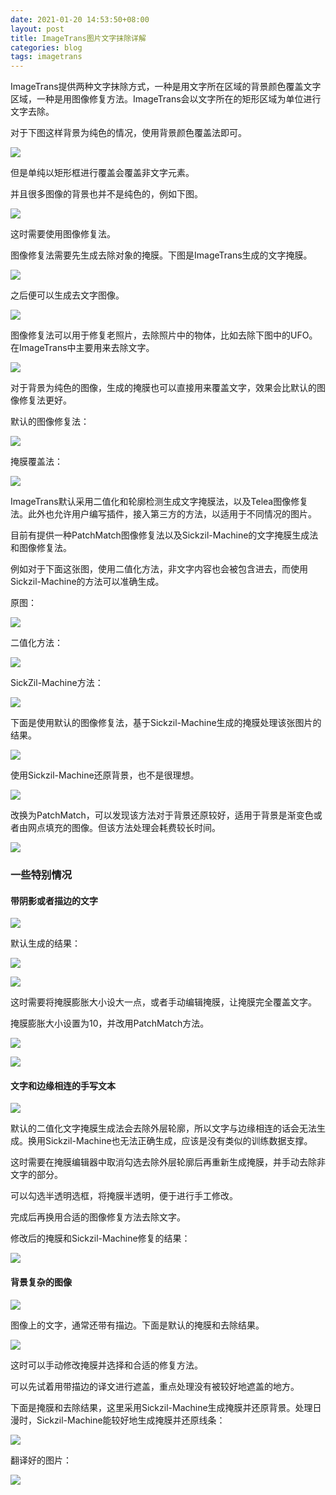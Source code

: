 ```yaml
---
date: 2021-01-20 14:53:50+08:00
layout: post
title: ImageTrans图片文字抹除详解
categories: blog
tags: imagetrans
---
```


ImageTrans提供两种文字抹除方式，一种是用文字所在区域的背景颜色覆盖文字区域，一种是用图像修复方法。ImageTrans会以文字所在的矩形区域为单位进行文字去除。

对于下图这样背景为纯色的情况，使用背景颜色覆盖法即可。

![](/album/imagetrans-text-removal/different_colors.jpg)

但是单纯以矩形框进行覆盖会覆盖非文字元素。

并且很多图像的背景也并不是纯色的，例如下图。

![](/album/imagetrans-text-removal/scrooge.jpg)

这时需要使用图像修复法。

图像修复法需要先生成去除对象的掩膜。下图是ImageTrans生成的文字掩膜。

![](/album/imagetrans-text-removal/scrooge.jpg-mask.png)

之后便可以生成去文字图像。

![](/album/imagetrans-text-removal/scrooge.jpg-text-removed.jpg)

图像修复法可以用于修复老照片，去除照片中的物体，比如去除下图中的UFO。在ImageTrans中主要用来去除文字。

![](/album/imagetrans-text-removal/ufo.jpg)

对于背景为纯色的图像，生成的掩膜也可以直接用来覆盖文字，效果会比默认的图像修复法更好。

默认的图像修复法：

![](/album/imagetrans-text-removal/18_097_one_frame.jpg-text-removed_inpaint.jpg)

掩膜覆盖法：

![](/album/imagetrans-text-removal/18_097_one_frame.jpg-text-removed_cover_text.jpg)

ImageTrans默认采用二值化和轮廓检测生成文字掩膜法，以及Telea图像修复法。此外也允许用户编写插件，接入第三方的方法，以适用于不同情况的图片。

目前有提供一种PatchMatch图像修复法以及Sickzil-Machine的文字掩膜生成法和图像修复法。

例如对于下面这张图，使用二值化方法，非文字内容也会被包含进去，而使用Sickzil-Machine的方法可以准确生成。

原图：

![](/album/imagetrans-text-removal/gradual_color_background.jpg)

二值化方法：

![](/album/imagetrans-text-removal/gradual_color_background_mask_binary.png)

SickZil-Machine方法：

![](/album/imagetrans-text-removal/gradual_color_background_mask_sickzil_machine.png)

下面是使用默认的图像修复法，基于Sickzil-Machine生成的掩膜处理该张图片的结果。

![](/album/imagetrans-text-removal/gradual_color_background-text-removed_telea.jpg)

使用Sickzil-Machine还原背景，也不是很理想。

![](/album/imagetrans-text-removal/gradual_color_background-text-removed_sickzil.jpg)

改换为PatchMatch，可以发现该方法对于背景还原较好，适用于背景是渐变色或者由网点填充的图像。但该方法处理会耗费较长时间。

![](/album/imagetrans-text-removal/gradual_color_background-text-removed_patchmatch.jpg)


### 一些特别情况

#### 带阴影或者描边的文字

![](/album/imagetrans-text-removal/big_font_with_background.jpg)

默认生成的结果：

![](/album/imagetrans-text-removal/big_font_with_background.jpg-mask_dilation_2.png)

![](/album/imagetrans-text-removal/big_font_with_background.jpg-text-removed.jpg)

这时需要将掩膜膨胀大小设大一点，或者手动编辑掩膜，让掩膜完全覆盖文字。

掩膜膨胀大小设置为10，并改用PatchMatch方法。

![](/album/imagetrans-text-removal/big_font_with_background.jpg-mask_dilation_10.png)

![](/album/imagetrans-text-removal/big_font_with_background.jpg-text-removed_inpaint.jpg)

#### 文字和边缘相连的手写文本

![](/album/imagetrans-text-removal/handwritten_text.jpg)

默认的二值化文字掩膜生成法会去除外层轮廓，所以文字与边缘相连的话会无法生成。换用Sickzil-Machine也无法正确生成，应该是没有类似的训练数据支撑。

这时需要在掩膜编辑器中取消勾选去除外层轮廓后再重新生成掩膜，并手动去除非文字的部分。

可以勾选半透明选框，将掩膜半透明，便于进行手工修改。

完成后再换用合适的图像修复方法去除文字。

修改后的掩膜和Sickzil-Machine修复的结果：

![](/album/imagetrans-text-removal/handwritten_text_mask_and_text_removed.jpg)


#### 背景复杂的图像

![](/album/imagetrans-text-removal/complex_background.jpg)

图像上的文字，通常还带有描边。下面是默认的掩膜和去除结果。

![](/album/imagetrans-text-removal/complex_background_mask_text_removed.jpg)

这时可以手动修改掩膜并选择和合适的修复方法。

可以先试着用带描边的译文进行遮盖，重点处理没有被较好地遮盖的地方。

下面是掩膜和去除结果，这里采用Sickzil-Machine生成掩膜并还原背景。处理日漫时，Sickzil-Machine能较好地生成掩膜并还原线条：

![](/album/imagetrans-text-removal/complex_background_mask_text_removed_edited.jpg)

翻译好的图片：

![](/album/imagetrans-text-removal/complex_background_translated.png)






